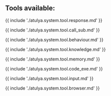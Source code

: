 ## Tools available:

{{ include './atulya.system.tool.response.md' }}

{{ include './atulya.system.tool.call_sub.md' }}

{{ include './atulya.system.tool.behaviour.md' }}

{{ include './atulya.system.tool.knowledge.md' }}

{{ include './atulya.system.tool.memory.md' }}

{{ include './atulya.system.tool.code_exe.md' }}

{{ include './atulya.system.tool.input.md' }}

{{ include './atulya.system.tool.browser.md' }}
